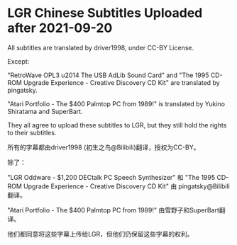 # LGR Chinese Subtitles Uploaded after 2021-09-20

All subtitles are translated by driver1998, under CC-BY License. 

Except: 

 "RetroWave OPL3 u2014 The USB AdLib Sound Card" and "The 1995 CD-ROM Upgrade Experience - Creative Discovery CD Kit" are translated by pingatsky. 

 "Atari Portfolio - The $400 Palmtop PC from 1989!" is translated by Yukino Shiratama and SuperBart. 

They all agree to upload these subtitles to LGR, but they still hold the rights to their subtitles. 

所有的字幕都由driver1998 (初生之鸟@Bilibili)翻译，授权为CC-BY。 

除了： 

 "LGR Oddware - $1,200 DECtalk PC Speech Synthesizer" 和 "The 1995 CD-ROM Upgrade Experience - Creative Discovery CD Kit" 由 pingatsky@Bilibili 翻译。 

 "Atari Portfolio - The $400 Palmtop PC from 1989!" 由雪野子和SuperBart翻译。 

他们都同意将这些字幕上传给LGR，但他们仍保留这些字幕的权利。 
